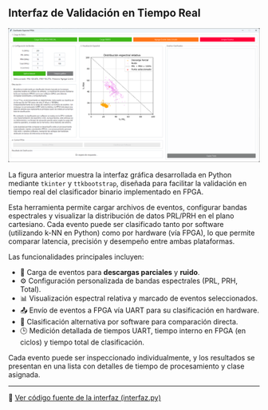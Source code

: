 ## Interfaz de Validación en Tiempo Real

<p align="center">
  <img src="interfaz_gui.png" alt="Interfaz gráfica GUI - Clasificador FPGA" width="800"/>
</p>

La figura anterior muestra la interfaz gráfica desarrollada en Python mediante `tkinter` y `ttkbootstrap`, diseñada para facilitar la validación en tiempo real del clasificador binario implementado en FPGA.

Esta herramienta permite cargar archivos de eventos, configurar bandas espectrales y visualizar la distribución de datos PRL/PRH en el plano cartesiano. Cada evento puede ser clasificado tanto por software (utilizando k-NN en Python) como por hardware (vía FPGA), lo que permite comparar latencia, precisión y desempeño entre ambas plataformas.

Las funcionalidades principales incluyen:

- 📁 Carga de eventos para **descargas parciales** y **ruido**.
- ⚙️ Configuración personalizada de bandas espectrales (PRL, PRH, Total).
- 📊 Visualización espectral relativa y marcado de eventos seleccionados.
- 📤 Envío de eventos a FPGA vía UART para su clasificación en hardware.
- 🧮 Clasificación alternativa por software para comparación directa.
- 🕒 Medición detallada de tiempos UART, tiempo interno en FPGA (en ciclos) y tiempo total de clasificación.

Cada evento puede ser inspeccionado individualmente, y los resultados se presentan en una lista con detalles de tiempo de procesamiento y clase asignada.

---

🔗 [Ver código fuente de la interfaz (interfaz.py)](interfaz.py)
